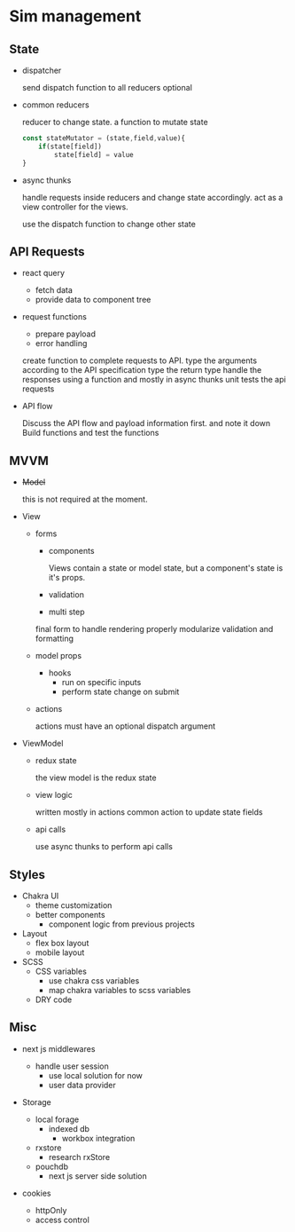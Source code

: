 # Sim management
## State
- dispatcher  

	send dispatch function to all reducers optional
	
- common reducers

	reducer to change state. a function to mutate state
	```js
	const stateMutator = (state,field,value){
		if(state[field])
			state[field] = value
	}
	```
	
- async thunks

	handle requests inside reducers and change state accordingly.
	act as a view controller for the views.
	
	use the dispatch function to change other state
	
## API Requests
- react query
	- fetch data
	- provide data to component tree
		
- request functions
	- prepare payload
	- error handling
	
	create function to complete requests to API. 
	type the arguments according to the API specification
	type the return type
	handle the responses using a function and mostly in async thunks
	unit tests the api requests
	
- API flow
	
	Discuss the API flow and payload information first. and note it down
	Build functions and test the functions

## MVVM
- ~~Model~~ 

	this is not required at the moment. 
- View
	- forms
		- components
			
			Views contain a state or model state, 
            but a component's state is it's props. 
                  
		- validation
		- multi step
		
		final form to handle rendering 
		properly modularize validation and formatting
		
	- model props
		- hooks
			- run on specific inputs
			- perform state change on submit
		
	- actions
	
		actions must have an optional dispatch argument
		
- ViewModel
	- redux state
		
		the view model is the redux state
		
	- view logic

		written mostly in actions
		common action to update state fields
		
	- api calls
		
		use async thunks to perform api calls
		
## Styles
- Chakra UI
	- theme customization
	- better components
		- component logic from previous projects
- Layout
	- flex box layout
	- mobile layout
- SCSS
	 - CSS variables
		- use chakra css variables
		- map chakra variables to scss variables
	- DRY code
	
## Misc
- next js middlewares
	- handle user session
		- use local solution for now
		- user data provider
		
- Storage 
	- local forage
		- indexed db
			- workbox integration
	- rxstore
		- research rxStore	
	- pouchdb
		- next js server side solution
- cookies
	- httpOnly
	- access control



 


